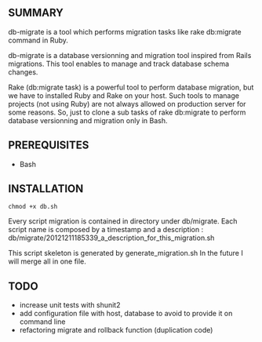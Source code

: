 SUMMARY
-------

db-migrate is a tool which performs migration tasks like rake db:migrate command in Ruby.

db-migrate is a database versionning and migration tool inspired from Rails migrations.
This tool enables to manage and track database schema changes.

Rake (db:migrate task) is a powerful tool to perform database migration, but we have to installed Ruby and Rake on your host. 
Such tools to manage projects (not using Ruby) are not always allowed on production server for some reasons.
So, just to clone a sub tasks of rake db:migrate to perform database versionning and migration only in Bash.

PREREQUISITES
-------------

* Bash

INSTALLATION
------------
```shell
chmod +x db.sh
```

Every script migration is contained in directory under db/migrate.
Each script name is composed by a timestamp and a description :
 db/migrate/20121211185339_a_description_for_this_migration.sh

This script skeleton is generated by generate_migration.sh
In the future I will merge all in one file.


TODO
----
 
* increase unit tests with shunit2
* add configuration file with host, database to avoid to provide it on command line
* refactoring migrate and rollback function (duplication code)


 




